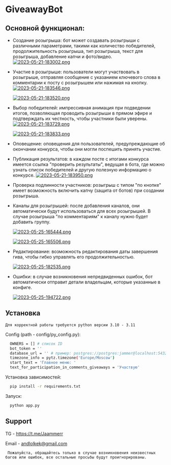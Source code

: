 
# GiveawayBot

## Основной функционал:

- Создание розыгрыша: бот может создавать розыгрыши с различными параметрами, такими как количество победителей, продолжительность розыгрыша, тип розыгрыша, текст для розыгрыша, добавление капчи и фото/видео. 
    [![2023-05-21-183002.png](https://i.postimg.cc/TPNx7QsV/2023-05-21-183002.png)](https://postimg.cc/f3d1k7Dy)

- Участие в розыгрыше: пользователи могут участвовать в розыгрыше, отправляя сообщение с указанием ключевого слова в комментарии к посту с розыгрышем или нажимая на кнопку. 
    [![2023-05-21-183546.png](https://i.postimg.cc/WzGbHggs/2023-05-21-183546.png)](https://postimg.cc/4H3gKKW0) 
    
    [![2023-05-21-183520.png](https://i.postimg.cc/yx48jvJf/2023-05-21-183520.png)](https://postimg.cc/PpyHrbQZ)

- Выбор победителей: импрессивная анимация при подведении итогов, позволяющая проводить розыгрыши в прямом эфире и подтверждать их честность, чтобы участники были уверены.
    [![2023-05-21-183729.png](https://i.postimg.cc/2y8XsfB3/2023-05-21-183729.png)](https://postimg.cc/wyZVNZ2d)

    [![2023-05-21-183833.png](https://i.postimg.cc/dQ4f8DzC/2023-05-21-183833.png)](https://postimg.cc/yW3nK666)

- Оповещение: оповещения для пользователей, предупреждающие об окончании конкурса, чтобы они могли поспешить принять участие.

- Публикация результатов: в каждом посте с итогами конкурса имеется ссылка "проверить результаты", ведущая в бота, где можно узнать список победителей и другую полезную информацию о конкурсе.
    [![2023-05-21-183950.png](https://i.postimg.cc/D08PQfXQ/2023-05-21-183950.png)](https://postimg.cc/FkXSN4G1)

- Проверка подлинности участников: розыгрыш с типом "по кнопке" имеет возможность включить капчу (защита от ботов) при создании розыгрыша.

- Каналы для розыгрышей: после добавления каналов, они автоматически будут использоваться для всех розыгрышей. В случае розыгрыша "по комментариям" к каналу нужно будет добавить группу.

    [![2023-05-25-165444.png](https://i.postimg.cc/wM19NC6F/2023-05-25-165444.png)](https://postimg.cc/8fV8Qnfr)

    [![2023-05-25-165506.png](https://i.postimg.cc/QCk4mbjP/2023-05-25-165506.png)](https://postimg.cc/hQv1PVzb)

- Редактирование: возможность редактирования даты завершения гива, чтобы гибко управлять его продолжительностью.

    [![2023-05-25-182535.png](https://i.postimg.cc/Cdp0BJmQ/2023-05-25-182535.png)](https://postimg.cc/T50FBj8V)

- Ошибки: в случае возникновения непредвиденных ошибок, бот автоматически отправит детали владельцам, которые указанные в конфиге.

    [![2023-05-25-194722.png](https://i.postimg.cc/Nf6TGk7y/2023-05-25-194722.png)](https://postimg.cc/QHMV05zs)




    

    













## Установка

``` Для корректной работы требуется python версии 3.10 - 3.11 ```

Config (path - config/py_config.py):
```bash
  OWNERS = [] # список ID
  bot_token = '' 
  database_url = '' # пример: postgres://postgres:jammer@localhost:5432/postgres
  timezone_info = pytz.timezone('Europe/Moscow')
  start_text = 'Главное меню: '
  text_for_participation_in_comments_giveaways = 'Участвую'

```

Установка зависимостей:
```bash
  pip install -r requirements.txt
```
    
Запуск:
```bash
  python app.py
```
## Support

TG - https://t.me/Jaammerr

Email - andlolkek@gmail.com

``` Пожалуйста, обращайтесь только в случае возникновения неизвестных багов или ошибок, все остальные просьбы будут проигнорированы.```



